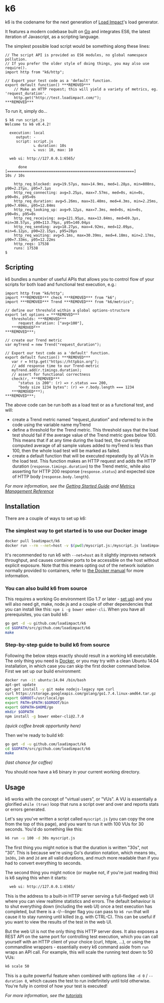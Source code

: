 k6
=========

k6 is the codename for the next generation of [Load Impact](https://loadimpact.com/)'s load generator.

It features a modern codebase built on [Go](https://golang.org/) and integrates ES6, the latest iteration of Javascript, as a scripting language.

The simplest possible load script would be something along these lines:

```es6
// The script API is provided as ES6 modules, no global namespace pollution.
// If you prefer the older style of doing things, you may also use require().
import http from "k6/http";

// Export your test code as a 'default' function.
export default function() ***REMOVED***
	// Make an HTTP request; this will yield a variety of metrics, eg. 'request_duration'.
	http.get("http://test.loadimpact.com/");
***REMOVED***
```

To run it, simply do...

```
$ k6 run script.js
Welcome to k6 v0.4.2!

  execution: local
     output: -
     script: script.js
             ↳ duration: 10s
             ↳ vus: 10, max: 10

  web ui: http://127.0.0.1:6565/

      done [==========================================================]        10s / 10s

    http_req_blocked: avg=19.57µs, max=14.9ms, med=1.28µs, min=808ns, p90=2.27µs, p95=7.1µs
    http_req_connecting: avg=3.25µs, max=7.57ms, med=0s, min=0s, p90=0s, p95=0s
    http_req_duration: avg=5.26ms, max=31.48ms, med=4.3ms, min=2.25ms, p90=7.69ms, p95=12.84ms
    http_req_looking_up: avg=9.12µs, max=7.3ms, med=0s, min=0s, p90=0s, p95=0s
    http_req_receiving: avg=121.95µs, max=13.84ms, med=69.3µs, min=38.57µs, p90=113.79µs, p95=140.04µs
    http_req_sending: avg=18.27µs, max=4.92ms, med=12.09µs, min=6.12µs, p90=22.15µs, p95=28µs
    http_req_waiting: avg=5.1ms, max=30.39ms, med=4.18ms, min=2.17ms, p90=7.33ms, p95=12.22ms
    http_reqs: 17538
    runs: 17538
$
```

Scripting
------------
k6 bundles a number of useful APIs that allows you to control flow of your scripts for both load and functional test execution, e.g.:

```es6
import http from "k6/http";
import ***REMOVED*** check ***REMOVED*** from "k6";
import ***REMOVED*** Trend ***REMOVED*** from "k6/metrics";

// define our threshold within a global options-structure
export let options = ***REMOVED***
   thresholds: ***REMOVED***
      request_duration: ["avg<100"],
   ***REMOVED***
***REMOVED***;

// create our Trend metric
var myTrend = new Trend("request_duration");

// Export our test code as a 'default' function.
export default function() ***REMOVED***
   var r = http.get("https://httpbin.org");
   // add response time to our Trend-metric
   myTrend.add(r.timings.duration);
   // assert for functional correctness
   check(r, ***REMOVED***
      "status is 200": (r) => r.status === 200,
      "body size 1234 bytes": (r) => r.body.length === 1234
   ***REMOVED***);
***REMOVED***;
```
The above code can be run both as a load test or as a functional test, and will:

* create a Trend metric named “request_duration” and referred to in the code using the variable name myTrend
* define a threshold for the Trend metric. This threshold says that the load test should fail if the average value of the Trend metric goes below 100. This means that if at any time during the load test, the currently computed average of all sample values added to myTrend is less than 100, then the whole load test will be marked as failed.
* create a default function that will be executed repeatedly by all VUs in the load test. This function makes an HTTP request and adds the HTTP duration (`response.timings.duration`) to the Trend metric, while also asserting for HTTP 200 response (`response.status`) and expected size of HTTP body (`response.body.length`).

*For more information, see the [Getting Started Guide](tutorials/getting-started.md) and [Metrics Management Reference](tutorials/metrics-management.md)*

Installation
------------

There are a couple of ways to set up k6:

### The simplest way to get started is to use our Docker image

```sh
docker pull loadimpact/k6
docker run --rm --net=host -v $(pwd)/myscript.js:/myscript.js loadimpact/k6 run /myscript.js
```

It's recommended to run k6 with `--net=host` as it slightly improves network throughput, and causes container ports to be accessible on the host without explicit exposure. Note that this means opting out of the network isolation normally provided to containers, refer to [the Docker manual](https://docs.docker.com/v1.8/articles/networking/#how-docker-networks-a-container) for more information.


### You can also build k6 from source

This requires a working Go environment (Go 1.7 or later - [set up](https://golang.org/doc/install)) and you will also need git, make, node.js and a couple of other dependencies that you can install like this: `npm i -g bower ember-cli`. When you have all prerequisites, you can build k6:

```sh
go get -d -u github.com/loadimpact/k6
cd $GOPATH/src/github.com/loadimpact/k6
make
```


### Step-by-step guide to build k6 from source

Following the below steps exactly should result in a working k6 executable. The only thing you need is [Docker](https://docker.com/), or you may try with a clean Ubuntu 14.04 installation, in which case you can skip the first docker command below. First we set up our build environment:

```sh
docker run -it ubuntu:14.04 /bin/bash
apt-get update
apt-get install -y git make nodejs-legacy npm curl
curl https://storage.googleapis.com/golang/go1.7.4.linux-amd64.tar.gz | tar -C /usr/local -xzf -
export GOROOT=/usr/local/go
export PATH=$PATH:$GOROOT/bin
export GOPATH=$HOME/go
mkdir $GOPATH
npm install -g bower ember-cli@2.7.0
```
*(quick coffee break opportunity here)*

Then we're ready to build k6:

```sh
go get -d -u github.com/loadimpact/k6
cd $GOPATH/src/github.com/loadimpact/k6
make
```
*(last chance for coffee)*

You should now have a k6 binary in your current working directory.
  

Usage
-----

k6 works with the concept of "virtual users", or "VUs". A VU is essentially a glorified `while (true)` loop that runs a script over and over and reports stats or errors generated.

Let's say you've written a script called `myscript.js` (you can copy the one from the top of this page), and you want to run it with 100 VUs for 30 seconds. You'd do something like this:

```sh
k6 run -u 100 -d 30s myscript.js
```

The first thing you might notice is that the duration is written "30s", not "30". This is because we're using Go's duration notation, which means `90s`, `1m30s`, `24h` and `2d` are all valid durations, and much more readable than if you had to convert everything to seconds.

The second thing you might notice (or maybe not, if you're just reading this) is k6 saying this when it starts:
```sh
  web ui: http://127.0.0.1:6565/
```
This is the address to a built-in HTTP server serving a full-fledged web UI where you can view realtime statistics and errors. The default behaviour is to shut everything down (including the web UI) once a test execution has completed, but there is a -l/--linger flag you can pass to `k6 run` that will cause it to stay running until killed (e.g. with CTRL-C). This can be useful if you want to view the results of the test in the web UI.

But the web UI is not the only thing this HTTP server does. It also exposes a REST API on the same port for controlling test execution, which you can call yourself with an HTTP client of your choice (curl, httpie, ...), or using the commandline wrappers - essentially every k6 command aside from `run` wraps an API call. For example, this will scale the running test down to 50 VUs:

```sh
k6 scale 50
```

This is a quite powerful feature when combined with options like `-d 0` / `--duration 0`, which causes the test to run indefinitely until told otherwise. You're fully in control of how your test is executed!

*For more information, see the [tutorials](tutorials/getting-started.md)*
